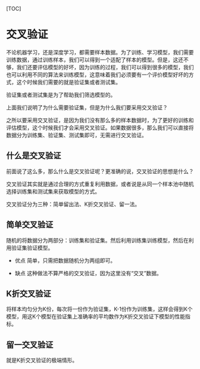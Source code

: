 [TOC]

# 交叉验证

不论机器学习，还是深度学习，都需要样本数据。为了训练、学习模型，我们需要训练数据，通过训练样本，我们可以得到一个适配了样本的模型。但是，这还不够，我们还要评估模型的好坏，因为训练的过程，我们可以得到很多的模型，我们也可以利用不同的算法来训练模型，这意味着我们必须要有一个评价模型好坏的方式，这个时候我们需要的就是验证集或者测试集。

验证集或者测试集是为了帮助我们筛选模型的。

上面我们说明了为什么需要验证集，但是为什么我们要采用交叉验证？

之所以要采用交叉验证，是因为我们没有那么多的样本数据时，为了更好的训练和评估模型，这个时候我们才会采用交叉验证。如果数据很多，那么我们可以直接将数据分为训练集、验证集、测试集即可，无需进行交叉验证。

## 什么是交叉验证

前面说了这么多，那么什么是交叉验证呢？更准确的说，交叉验证的思想是什么？

交叉验证其实就是通过合理的方式重复利用数据，或者说是从同一个样本池中随机选择训练集和测试集来获取模型的方式。

交叉验证分为三种：简单留出法、K折交叉验证、留一法。

## 简单交叉验证

随机的将数据分为两部分：训练集和验证集。然后利用训练集训练模型，然后在利用验证集验证模型。

- 优点
简单，只需把数据随机分为两组即可。

- 缺点
这种做法不算严格的交叉验证，因为这里没有“交叉”数据。

## K折交叉验证

将样本均匀分为K份，每次将一份作为验证集，K-1份作为训练集，这样会得到K个模型，用这K个模型在验证集上准确率的平均数作为K折交叉验证下模型的性能指标。

## 留一交叉验证

就是K折交叉验证的极端情形。
